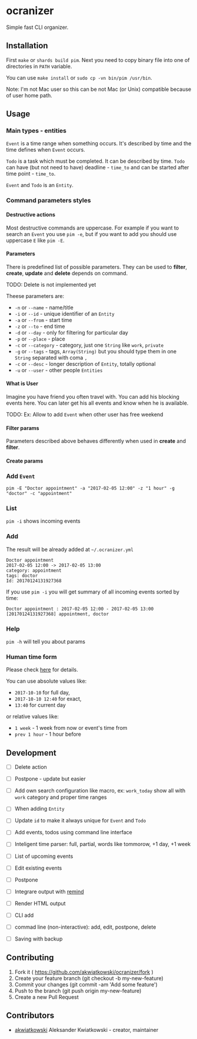 # ocranizer

Simple fast CLI organizer.

## Installation

First `make` or `shards build pim`. Next you need to copy binary file into
one of directories in `PATH` variable.

You can use `make install` or `sudo cp -vn bin/pim /usr/bin`.

Note: I'm not Mac user so this can be not Mac (or Unix) compatible because of
user home path.

## Usage

### Main types - entities

`Event` is a time range when something occurs. It's described by time and the time
defines when `Event` occurs.

`Todo` is a task which must be completed. It can be described by time. `Todo`
can have (but not need to have) deadline - `time_to` and can be started after
time point - `time_to`.

`Event` and `Todo` is an `Entity`.

### Command parameters styles

#### Destructive actions

Most destructive commands are uppercase. For example if you want to search an
`Event` you use `pim -e`, but if you want to add you should use uppercase `E`
like `pim -E`.

#### Parameters

There is predefined list of possible parameters. They can be used to
**filter**, **create**, **update** and **delete** depends on command.

TODO: Delete is not implemented yet

Theese parameters are:

* `-n` or `--name` - name/title
* `-i` or `--id` - unique identifier of an `Entity`
* `-a` or `--from` - start time
* `-z` or `--to` - end time
* `-d` or `--day` - only for filtering for particular day
* `-p` or `--place` - place
* `-c` or `--category` - category, just one `String` like `work`, `private`
* `-g` or `--tags` - tags, `Array(String)` but you should type them in one `String` separated with coma `,`
* `-c` or `--desc` - longer description of `Entity`, totally optional
* `-u` or `--user` - other people `Entities`

#### What is User

Imagine you have friend you often travel with. You can add his blocking events
here. You can later get his all events and know when he is available.

TODO: Ex: Allow to add `Event` when other user has free weekend

#### Filter params

Parameters described above behaves differently when used in **create** and
**filter**.



#### Create params


### Add `Event`

`pim -E "Doctor appointment" -a "2017-02-05 12:00" -z "1 hour" -g "doctor" -c "appointment"`

### List

`pim -i` shows incoming events

### Add



The result will be already added at `~/.ocranizer.yml`

```
Doctor appointment
2017-02-05 12:00 -> 2017-02-05 13:00
category: appointment
tags: doctor
Id: 20170124131927368
```

If you use `pim -i` you will get summary of all incoming events sorted by time:

```
Doctor appointment : 2017-02-05 12:00 - 2017-02-05 13:00 [20170124131927368] appointment, doctor
```

### Help

`pim -h` will tell you about params

### Human time form

Please check [here](https://github.com/akwiatkowski/ocranizer/blob/master/spec/ocra_time_spec.cr)
for details.

You can use absolute values like:

* `2017-10-10` for full day,
* `2017-10-10 12:40` for exact,
* `13:40` for current day

or relative values like:

* `1 week` - 1 week from now or event's time from
* `prev 1 hour` - 1 hour before


## Development

* [ ] Delete action
* [ ] Postpone - update but easier
* [ ] Add own search configuration like macro, ex: `work_today` show all with `work` category and proper time ranges
* [ ] When adding `Entity`
* [ ] Update `id` to make it always unique for `Event` and `Todo`



* [ ] Add events, todos using command line interface
* [ ] Inteligent time parser: full, partial, words like tommorow, +1 day, +1 week
* [ ] List of upcoming events
* [ ] Edit existing events
* [ ] Postpone
* [ ] Integrare output with [remind](https://wiki.archlinux.org/index.php/Remind )
* [ ] Render HTML output
* [ ] CLI add
* [ ] commad line (non-interactive): add, edit, postpone, delete
* [ ] Saving with backup

## Contributing

1. Fork it ( https://github.com/akwiatkowski/ocranizer/fork )
2. Create your feature branch (git checkout -b my-new-feature)
3. Commit your changes (git commit -am 'Add some feature')
4. Push to the branch (git push origin my-new-feature)
5. Create a new Pull Request

## Contributors

- [akwiatkowski](https://github.com/akwiatkowski) Aleksander Kwiatkowski - creator, maintainer
